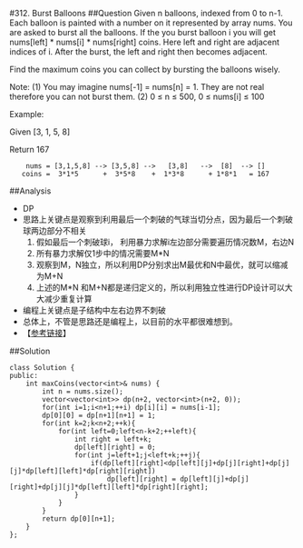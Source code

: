 #312. Burst Balloons
##Question
Given n balloons, indexed from 0 to n-1. Each balloon is painted with a number on it represented by array nums. You are asked to burst all the balloons. If the you burst balloon i you will get nums[left] * nums[i] * nums[right] coins. Here left and right are adjacent indices of i. After the burst, the left and right then becomes adjacent.

Find the maximum coins you can collect by bursting the balloons wisely.

Note: 
(1) You may imagine nums[-1] = nums[n] = 1. They are not real therefore you can not burst them.
(2) 0 ≤ n ≤ 500, 0 ≤ nums[i] ≤ 100

Example:

Given [3, 1, 5, 8]

Return 167
```
    nums = [3,1,5,8] --> [3,5,8] -->   [3,8]   -->  [8]  --> []
   coins =  3*1*5      +  3*5*8    +  1*3*8      + 1*8*1   = 167
```

##Analysis
* DP
* 思路上关键点是观察到利用最后一个刺破的气球当切分点，因为最后一个刺破球两边部分不相关
	1. 假如最后一个刺破球i， 利用暴力求解i左边部分需要遍历情况数M，右边N
	2. 所有暴力求解仅1步中的情况需要M*N
	3. 观察到M，N独立，所以利用DP分别求出M最优和N中最优，就可以缩减为M+N
	4. 上述的M*N 和M+N都是递归定义的，所以利用独立性进行DP设计可以大大减少重复计算
* 编程上关键点是子结构中左右边界不刺破
* 总体上，不管是思路还是编程上，以目前的水平都很难想到。
* 【[参考链接](https://discuss.leetcode.com/topic/30746/share-some-analysis-and-explanations/2)】

##Solution
```
class Solution {
public:
    int maxCoins(vector<int>& nums) {
        int n = nums.size();
        vector<vector<int>> dp(n+2, vector<int>(n+2, 0));
        for(int i=1;i<n+1;++i) dp[i][i] = nums[i-1];
        dp[0][0] = dp[n+1][n+1] = 1;
        for(int k=2;k<n+2;++k){
            for(int left=0;left<n-k+2;++left){
                int right = left+k;
                dp[left][right] = 0;
                for(int j=left+1;j<left+k;++j){
                    if(dp[left][right]<dp[left][j]+dp[j][right]+dp[j][j]*dp[left][left]*dp[right][right])
                        dp[left][right] = dp[left][j]+dp[j][right]+dp[j][j]*dp[left][left]*dp[right][right];
                }
            }
        }
        return dp[0][n+1];
    }
};
```